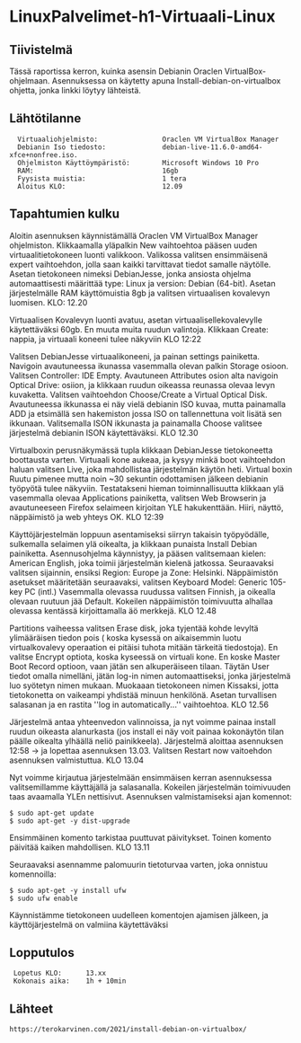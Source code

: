 # LinuxPalvelimet-h1-Virtuaali-Linux

## Tiivistelmä
  Tässä raportissa kerron, kuinka asensin Debianin Oraclen VirtualBox- ohjelmaan. Asennuksessa on käytetty apuna Install-debian-on-virtualbox ohjetta, jonka linkki löytyy lähteistä.
  
## Lähtötilanne
      Virtuaaliohjelmisto:                Oraclen VM VirtualBox Manager
      Debianin Iso tiedosto:              debian-live-11.6.0-amd64-xfce+nonfree.iso.
      Ohjelmiston Käyttöympäristö:        Microsoft Windows 10 Pro
      RAM:                                16gb
      Fyysista muistia:                   1 tera
      Aloitus KLO:                        12.09
## Tapahtumien kulku
Aloitin asennuksen käynnistämällä Oraclen VM VirtualBox Manager ohjelmiston. Klikkaamalla yläpalkin New vaihtoehtoa pääsen uuden virtuaalitietokoneen luonti valikkoon. Valikossa valitsen ensimmäisenä expert vaihtoehdon, jolla saan kaikki tarvittavat tiedot samalle näytölle. Asetan tietokoneen nimeksi DebianJesse, jonka ansiosta ohjelma automaattisesti määrittää type: Linux ja version: Debian (64-bit). Asetan järjestelmälle RAM käyttömuistia 8gb ja valitsen virtuaalisen kovalevyn luomisen. KLO: 12.20
      
Virtuaalisen Kovalevyn luonti avatuu, asetan virtuaalisellekovalevylle käytettäväksi 60gb. En muuta muita ruudun valintoja. Klikkaan Create: nappia, ja virtuaali koneeni tulee näkyviin KLO 12:22
      
Valitsen DebianJesse virtuaalikoneeni, ja painan settings painiketta. Navigoin avautuneessa ikunassa vasemmalla olevan palkin Storage osioon. Valitsen Controller: IDE Empty. Avautuneen Attributes osion alta navigoin Optical Drive: osiion, ja klikkaan ruudun oikeassa reunassa olevaa levyn kuvaketta. Valitsen vaihtoehdon Choose/Create a Virtual Optical Disk. Avautuneessa ikkunassa ei näy vielä debianin ISO kuvaa, mutta painamalla ADD ja etsimällä sen hakemiston jossa ISO on tallennettuna voit lisätä sen ikkunaan. Valitsemalla ISON ikkunasta ja painamalla Choose valitsee järjestelmä debianin ISON käytettäväksi. KLO 12.30
      
Virtualboxin perusnäkymässä tupla klikkaan DebianJesse tietokoneetta boottausta varten. Virtuaali kone aukeaa, ja kysyy minkä boot vaihtoehdon haluan valitsen Live, joka mahdollistaa järjestelmän käytön heti. Virtual boxin Ruutu pimenee mutta noin ~30 sekuntin odottamisen jälkeen debianin työpyötä tulee näkyviin. Testatakseni hieman toiminnallisuutta klikkaan ylä vasemmalla olevaa Applications painiketta, valitsen Web Browserin ja avautuneeseen Firefox selaimeen kirjoitan YLE hakukenttään. Hiiri, näyttö, näppäimistö ja web yhteys OK. KLO 12:39
      
Käyttöjärjestelmän loppuun asentamiseksi siirryn takaisin työpyödälle, sulkemalla selaimen ylä oikealta, ja klikkaan punaista Install Debian painiketta. Asennusohjelma käynnistyy, ja pääsen valitsemaan kielen: American English, joka toimii järjestelmän kielenä jatkossa. Seuraavaksi valitsen sijainnin, ensiksi Region: Europe ja Zone: Helsinki. Näppäimistön asetukset määritetään seuraavaksi, valitsen Keyboard Model: Generic 105-key PC (intl.) Vasemmalla olevassa ruudussa valitsen Finnish, ja oikealla olevaan ruutuun jää Default. Kokeilen näppäimistön toimivuutta alhallaa olevassa kentässä kirjoittamalla äö merkkejä. KLO 12.48
      
Partitions vaiheessa valitsen Erase disk, joka tyjentää kohde levyltä ylimääräisen tiedon pois ( koska kysessä on aikaisemmin luotu virtualkovalevy operaation ei pitäisi tuhota mitään tärkeitä tiedostoja). En valitse Encrypt optiota, koska kyseessä on virtuali kone. En koske Master Boot Record optioon, vaan jätän sen alkuperäiseen tilaan. Täytän User tiedot omalla nimelläni, jätän log-in nimen automaattiseksi, jonka järjestelmä luo syötetyn nimen mukaan. Muokaaan tietokoneen nimen Kissaksi, jotta tietokonetta on vaikeampi yhdistää minuun henkilönä. Asetan turvallisen salasanan ja en rastita ''log in automatically...'' vaihtoehtoa. KLO 12.56
      
Järjestelmä antaa yhteenvedon valinnoissa, ja nyt voimme painaa install ruudun oikeasta alanurkasta (jos install ei näy voit painaa kokonäytön tilan päälle oikealta ylhäällä neliö painikkeela). Järjestelmä aloittaa asennuksen  12:58 -> ja lopettaa asennuksen 13.03. Valitsen Restart now vaitoehdon asennuksen valmistuttua. KLO 13.04

Nyt voimme kirjautua järjestelmään ensimmäisen kerran asennuksessa valitsemillamme käyttäjällä ja salasanalla. Kokeilen järjestelmän toimivuuden taas avaamalla YLEn nettisivut. Asennuksen valmistamiseksi ajan komennot:

    $ sudo apt-get update
    $ sudo apt-get -y dist-upgrade 

Ensimmäinen komento tarkistaa puuttuvat päivitykset. Toinen komento päivitää kaiken mahdollisen. KLO 13.11

Seuraavaksi asennamme palomuurin tietoturvaa varten, joka onnistuu komennoilla:

    $ sudo apt-get -y install ufw
    $ sudo ufw enable
    
Käynnistämme tietokoneen uudelleen komentojen ajamisen jälkeen, ja käyttöjärjestelmä on valmiina käytettäväksi 
    
    
## Lopputulos

     Lopetus KLO:      13.xx
     Kokonais aika:    1h + 10min
     
     

## Lähteet
    https://terokarvinen.com/2021/install-debian-on-virtualbox/
